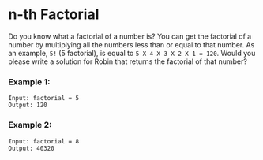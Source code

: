 # n-th Factorial

Do you know what a factorial of a number is? You can get the factorial of a number by multiplying all the numbers less than or equal to that number. As an example, `5!` (5 factorial), is equal to `5 X 4 X 3 X 2 X 1 = 120`. Would you please write a solution for Robin that returns the factorial of that number?

### Example 1:
```shell
Input: factorial = 5
Output: 120
```

### Example 2:
```shell
Input: factorial = 8
Output: 40320
```
